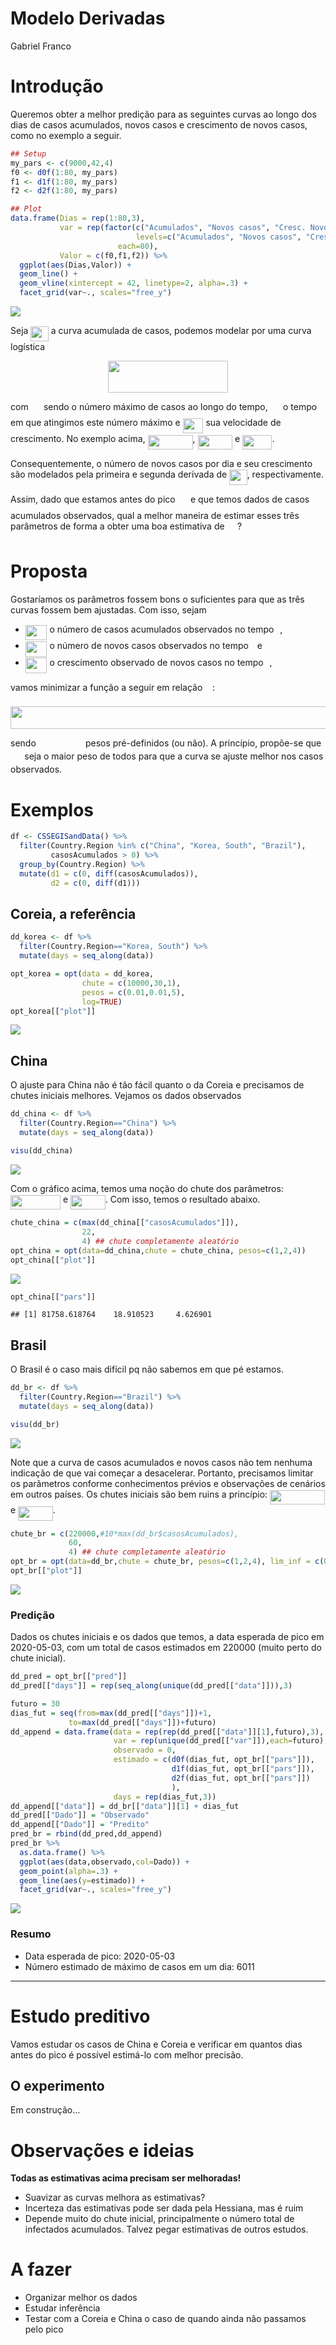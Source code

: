 Modelo Derivadas
================
Gabriel Franco

# Introdução

Queremos obter a melhor predição para as seguintes curvas ao longo dos
dias de casos acumulados, novos casos e crescimento de novos casos, como
no exemplo a seguir.

``` r
## Setup
my_pars <- c(9000,42,4)
f0 <- d0f(1:80, my_pars)
f1 <- d1f(1:80, my_pars)
f2 <- d2f(1:80, my_pars)

## Plot
data.frame(Dias = rep(1:80,3),
           var = rep(factor(c("Acumulados", "Novos casos", "Cresc. Novos Casos"),
                            levels=c("Acumulados", "Novos casos", "Cresc. Novos Casos")), 
                        each=80),
           Valor = c(f0,f1,f2)) %>% 
  ggplot(aes(Dias,Valor)) +
  geom_line() +
  geom_vline(xintercept = 42, linetype=2, alpha=.3) +
  facet_grid(var~., scales="free_y")
```

<img src="modelo_derivadas_files/figure-gfm/plot_intro-1.png" style="display: block; margin: auto;" />

Seja <img src="svgs/27099e26220f898359382d05f75b941c.svg?invert_in_darkmode" align=middle width=28.539060000000003pt height=24.65759999999998pt/> a curva acumulada de casos, podemos modelar por uma curva
logística

<p align="center"><img src="svgs/087aefba3674b63de09b83f2526144c8.svg?invert_in_darkmode" align=middle width=191.51385pt height=50.317245pt/></p>

com <img src="svgs/648af807e14f1259d294a13819fd4d1e.svg?invert_in_darkmode" align=middle width=16.347210000000004pt height=22.831379999999992pt/> sendo o número máximo de casos ao longo do tempo,
<img src="svgs/e8c65b8d4ccca28b6729b706fc85c469.svg?invert_in_darkmode" align=middle width=16.347210000000004pt height=22.831379999999992pt/> o tempo <img src="svgs/4f4f4e395762a3af4575de74c019ebb5.svg?invert_in_darkmode" align=middle width=5.936155500000004pt height=20.222069999999988pt/> em que atingimos este número máximo e
<img src="svgs/5713eac7b5d6d965791ce29a1891e186.svg?invert_in_darkmode" align=middle width=32.7855pt height=24.65759999999998pt/> sua velocidade de crescimento. No exemplo acima,
<img src="svgs/0207863831d63dfc0d420fce53480bd4.svg?invert_in_darkmode" align=middle width=71.963595pt height=22.831379999999992pt/>, <img src="svgs/cdfbdf69d9b63b4e3cfd45e5f95df92b.svg?invert_in_darkmode" align=middle width=55.52514pt height=22.831379999999992pt/> e <img src="svgs/f4ea60c3008c6d6485e6a96f114e0c45.svg?invert_in_darkmode" align=middle width=47.30583pt height=22.831379999999992pt/>.

Consequentemente, o número de novos casos por dia e seu crescimento são
modelados pela primeira e segunda derivada de <img src="svgs/27099e26220f898359382d05f75b941c.svg?invert_in_darkmode" align=middle width=28.539060000000003pt height=24.65759999999998pt/>, respectivamente.

Assim, dado que estamos antes do pico <img src="svgs/e8c65b8d4ccca28b6729b706fc85c469.svg?invert_in_darkmode" align=middle width=16.347210000000004pt height=22.831379999999992pt/> e que temos dados de
casos acumulados observados, qual a melhor maneira de estimar esses três
parâmetros de forma a obter uma boa estimativa de <img src="svgs/e8c65b8d4ccca28b6729b706fc85c469.svg?invert_in_darkmode" align=middle width=16.347210000000004pt height=22.831379999999992pt/>?

# Proposta

Gostaríamos os parâmetros fossem bons o suficientes para que as três
curvas fossem bem ajustadas. Com isso, sejam

  - <img src="svgs/6912d7bdfdcd150df8520a69a02cef85.svg?invert_in_darkmode" align=middle width=34.65198pt height=24.65759999999998pt/> o número de casos acumulados observados no tempo <img src="svgs/4f4f4e395762a3af4575de74c019ebb5.svg?invert_in_darkmode" align=middle width=5.936155500000004pt height=20.222069999999988pt/>,
  - <img src="svgs/ee87b7d752fac334a1b3b505595de9b7.svg?invert_in_darkmode" align=middle width=34.65198pt height=24.65759999999998pt/> o número de novos casos observados no tempo <img src="svgs/4f4f4e395762a3af4575de74c019ebb5.svg?invert_in_darkmode" align=middle width=5.936155500000004pt height=20.222069999999988pt/> e
  - <img src="svgs/9adfaa163a0ec720f200f135b373479c.svg?invert_in_darkmode" align=middle width=34.65198pt height=24.65759999999998pt/> o crescimento observado de novos casos no tempo <img src="svgs/4f4f4e395762a3af4575de74c019ebb5.svg?invert_in_darkmode" align=middle width=5.936155500000004pt height=20.222069999999988pt/>,

vamos minimizar a função a seguir em relação <img src="svgs/5e16cba094787c1a10e568c61c63a5fe.svg?invert_in_darkmode" align=middle width=11.872245000000005pt height=22.46574pt/>:

<p align="center"><img src="svgs/7832f959587b32c3111327d0faebb100.svg?invert_in_darkmode" align=middle width=700.2748499999999pt height=36.228555pt/></p>

sendo <img src="svgs/c40772ff536329321c04e98faf3fa7bf.svg?invert_in_darkmode" align=middle width=71.218785pt height=14.155350000000013pt/> pesos pré-definidos (ou não). A princípio,
propõe-se que <img src="svgs/4b4518f1b7f0fb1347fa21506ebafb19.svg?invert_in_darkmode" align=middle width=18.321105000000006pt height=14.155350000000013pt/> seja o maior peso de todos para que a curva se
ajuste melhor nos casos observados.

# Exemplos

``` r
df <- CSSEGISandData() %>%
  filter(Country.Region %in% c("China", "Korea, South", "Brazil"),
         casosAcumulados > 0) %>%
  group_by(Country.Region) %>%
  mutate(d1 = c(0, diff(casosAcumulados)), 
         d2 = c(0, diff(d1)))
```

## Coreia, a referência

``` r
dd_korea <- df %>% 
  filter(Country.Region=="Korea, South") %>% 
  mutate(days = seq_along(data))

opt_korea = opt(data = dd_korea, 
                chute = c(10000,30,1), 
                pesos = c(0.01,0.01,5), 
                log=TRUE)
opt_korea[["plot"]]
```

<img src="modelo_derivadas_files/figure-gfm/fit_coreia-1.png" style="display: block; margin: auto;" />

## China

O ajuste para China não é tão fácil quanto o da Coreia e precisamos de
chutes iniciais melhores. Vejamos os dados observados

``` r
dd_china <- df %>% 
  filter(Country.Region=="China") %>% 
  mutate(days = seq_along(data))

visu(dd_china)
```

<img src="modelo_derivadas_files/figure-gfm/obs_china-1.png" style="display: block; margin: auto;" />

Com o gráfico acima, temos uma noção do chute dos parâmetros:
<img src="svgs/eb5d9fec8d61d73ba65de472a361950d.svg?invert_in_darkmode" align=middle width=80.18274000000001pt height=22.831379999999992pt/> e <img src="svgs/7be71ed53b50fdc6f2f7355dd88d0b4e.svg?invert_in_darkmode" align=middle width=55.52514pt height=22.831379999999992pt/>. Com isso, temos o resultado abaixo.

``` r
chute_china = c(max(dd_china[["casosAcumulados"]]),
                22,
                4) ## chute completamente aleatório
opt_china = opt(data=dd_china,chute = chute_china, pesos=c(1,2,4))
opt_china[["plot"]]
```

<img src="modelo_derivadas_files/figure-gfm/fit_china-1.png" style="display: block; margin: auto;" />

``` r
opt_china[["pars"]]
```

    ## [1] 81758.618764    18.910523     4.626901

## Brasil

O Brasil é o caso mais difícil pq não sabemos em que pé estamos.

``` r
dd_br <- df %>% 
  filter(Country.Region=="Brazil") %>% 
  mutate(days = seq_along(data))

visu(dd_br)
```

<img src="modelo_derivadas_files/figure-gfm/brasil_visu-1.png" style="display: block; margin: auto;" />

Note que a curva de casos acumulados e novos casos não tem nenhuma
indicação de que vai começar a desacelerar. Portanto, precisamos limitar
os parâmetros conforme conhecimentos prévios e observações de cenários
em outros países. Os chutes iniciais são bem ruins a princípio:
<img src="svgs/a51061288db09a7e3584414e08eccb1f.svg?invert_in_darkmode" align=middle width=88.401885pt height=22.831379999999992pt/> e <img src="svgs/4c98647d8d8ddfb67993f4d8147439c1.svg?invert_in_darkmode" align=middle width=55.52514pt height=22.831379999999992pt/>.

``` r
chute_br = c(220000,#10*max(dd_br$casosAcumulados),
             60,
             4) ## chute completamente aleatório
opt_br = opt(data=dd_br,chute = chute_br, pesos=c(1,2,4), lim_inf = c(0,44,0))
opt_br[["plot"]]
```

<img src="modelo_derivadas_files/figure-gfm/br_opt-1.png" style="display: block; margin: auto;" />

### Predição

Dados os chutes iniciais e os dados que temos, a data esperada de pico
em 2020-05-03, com um total de casos estimados em 220000 (muito perto do
chute inicial).

``` r
dd_pred = opt_br[["pred"]]
dd_pred[["days"]] = rep(seq_along(unique(dd_pred[["data"]])),3)

futuro = 30
dias_fut = seq(from=max(dd_pred[["days"]])+1,
             to=max(dd_pred[["days"]])+futuro)
dd_append = data.frame(data = rep(rep(dd_pred[["data"]][1],futuro),3), ## inicializando
                       var = rep(unique(dd_pred[["var"]]),each=futuro),
                       observado = 0,
                       estimado = c(d0f(dias_fut, opt_br[["pars"]]), 
                                    d1f(dias_fut, opt_br[["pars"]]), 
                                    d2f(dias_fut, opt_br[["pars"]]) 
                                    ),
                       days = rep(dias_fut,3))
dd_append[["data"]] = dd_br[["data"]][1] + dias_fut
dd_pred[["Dado"]] = "Observado"
dd_append[["Dado"]] = "Predito"
pred_br = rbind(dd_pred,dd_append)
pred_br %>% 
  as.data.frame() %>% 
  ggplot(aes(data,observado,col=Dado)) +
  geom_point(alpha=.3) +
  geom_line(aes(y=estimado)) +
  facet_grid(var~., scales="free_y")
```

<img src="modelo_derivadas_files/figure-gfm/br_pred-1.png" style="display: block; margin: auto;" />

### Resumo

  - Data esperada de pico: 2020-05-03
  - Número estimado de máximo de casos em um dia: 6011

-----

# Estudo preditivo

Vamos estudar os casos de China e Coreia e verificar em quantos dias
antes do pico é possível estimá-lo com melhor precisão.

## O experimento

Em construção…

# Observações e ideias

**Todas as estimativas acima precisam ser melhoradas\!**

  - Suavizar as curvas melhora as estimativas?
  - Incerteza das estimativas pode ser dada pela Hessiana, mas é ruim
  - Depende muito do chute inicial, principalmente o número total de
    infectados acumulados. Talvez pegar estimativas de outros estudos.

# A fazer

  - Organizar melhor os dados
  - Estudar inferência
  - Testar com a Coreia e China o caso de quando ainda não passamos pelo
    pico

